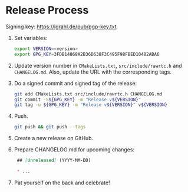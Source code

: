 # Release Process

Signing key: https://lgrahl.de/pub/pgp-key.txt

1. Set variables:

   ```bash
   export VERSION=<version>
   export GPG_KEY=3FDB14868A2B36D638F3C495F98FBED10482ABA6
   ```

2. Update version number in `CMakeLists.txt`, `src/include/rawrtc.h` and
   `CHANGELOG.md`. Also, update the URL with the corresponding tags.

3. Do a signed commit and signed tag of the release:

   ```bash
   git add CMakeLists.txt src/include/rawrtc.h CHANGELOG.md
   git commit -S${GPG_KEY} -m "Release v${VERSION}"
   git tag -u ${GPG_KEY} -m "Release v${VERSION}" v${VERSION}
   ```

4. Push.

   ```bash
   git push && git push --tags
   ```

5. Create a new release on GitHub.

6. Prepare CHANGELOG.md for upcoming changes:

   ```md
    ## [Unreleased] (YYYY-MM-DD)
    
    * ...
   ```

7. Pat yourself on the back and celebrate!
